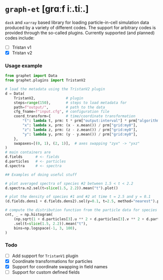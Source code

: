 # `graph-et` [grɑːf iː.tiː.]

`dask` and `xarray` based library for loading particle-in-cell simulation data produced by a variety of different codes. The support for arbitrary codes is provided through the so-called plugins. Currently supported (and planned) codes include:

- [ ] Tristan v1
- [x] Tristan v2

### Usage example

```python
from graphet import Data
from graphet.plugins import TristanV2

# load the metadata using the TristanV2 plugin
d = Data(
    TristanV2,              # plugin
    steps=range(150),       # steps to load metadata for
    path=f"output/",        # path to the data
    cfg_fname=f"input.cfg", # configuration file
    coord_transform={       # time/coordinate transformation
        "t": lambda t, prm: t * prm["output:interval"] * prm["algorithm:c"] / prm["grid:my0"],
        "x": lambda x, prm: (x - x.mean()) / prm["grid:my0"],
        "z": lambda z, prm: (z - z.mean()) / prm["grid:my0"],
        "y": lambda y, prm: (y - y.mean()) / prm["grid:my0"],
    },
    swapaxes=[(0, 1), (2, 1)],  # axes swapping "zyx" -> "yxz"
)
# main containers are
d.fields      # <- fields
d.particles   # <- particles
d.spectra     # <- spectra

## Examples of doing useful stuff

# plot averaged spectra of species #2 between 1.5 < t < 2.2
d.spectra.n2.sel(t=slice(1.5, 2.2)).mean("t").plot()

# plot the density of species #1 and #2 at time t = 2.5 and y = 0.1
(d.fields.dens1 + d.fields.dens2).sel(y=0.1, t=2.5, method="nearest").plot(cmap="turbo")

# compute the distribution function from the particle data for species #3 at 1.5 < t < 2.2
cnt, _ = np.histogram(
    (np.sqrt(1 + d.particles[3].u ** 2 + d.particles[3].v ** 2 + d.particles[3].w ** 2) - 1)
    .sel(t=slice(1.5, 2.2)).mean("t"),
    bins=np.logspace(-1, 3, 100),
)
```

### Todo

- [ ] Add support for `TristanV1` plugin
- [x] Coordinate transformations for particles
- [x] Support for coordinate swapping in field names
- [ ] Support for custom defined fields